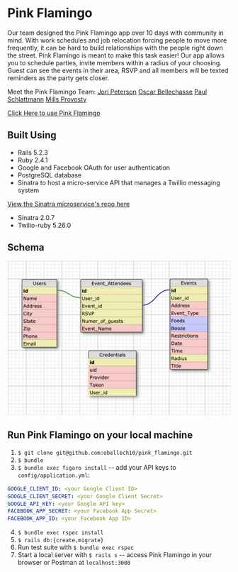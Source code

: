 # Pink Flamingo

Our team designed the Pink Flamingo app over 10 days with community in mind. With work schedules and job relocation forcing people to move more frequently, it can be hard to build relationships with the people right down the street. Pink Flamingo is meant to make this task easier! Our app allows you to schedule parties, invite members within a radius of your choosing. Guest can see the events in their area, RSVP and all members will be texted reminders as the party gets closer.

Meet the Pink Flamingo Team:
[Jori Peterson](https://github.com/JoriPeterson)
[Oscar Bellechasse](https://github.com/obellech10)
[Paul Schlattmann](https://github.com/pschlatt)
[Mills Provosty](https://github.com/MillsProvosty)

[Click Here to use Pink Flamingo](https://aqueous-plains-17600.herokuapp.com/)

## Built Using

* Rails 5.2.3
* Ruby 2.4.1
* Google and Facebook OAuth for user authentication
* PostgreSQL database
* Sinatra to host a micro-service API that manages a Twillio messaging system

[View the Sinatra microservice's repo here](https://github.com/pschlatt/pink_flamingo_microservice)
* Sinatra 2.0.7
* Twilio-ruby 5.26.0

## Schema

![Schema](/app/assets/images/Schema.png)

## Run Pink Flamingo on your local machine

1. `$ git clone git@github.com:obellech10/pink_flamingo.git`
2. `$ bundle`
3. `$ bundle exec figaro install` -- add your API keys to `config/application.yml`:

```yml
GOOGLE_CLIENT_ID: <your Google Client ID>
GOOGLE_CLIENT_SECRET: <your Google Client Secret>
GOOGLE_API_KEY: <your Google API key>
FACEBOOK_APP_SECRET: <your Facebook App Secret>
FACEBOOK_APP_ID: <your Facebook App ID>
```
4. `$ bundle exec rspec install`
5. `$ rails db:{create,migrate}`
6. Run test suite with `$ bundle exec rspec`
7. Start a local server with `$ rails s` -- access Pink Flamingo in your browser or Postman at `localhost:3000`
